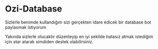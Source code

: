 # Ozi-Database
Sizlerle benimde kullandığım sizi gerçekten idare edicek bir database bot paylasmak istiyorum

Yakında sizlerle olucaktır düzenleyip en iyi sekilde hatasız atmak istediğim için star atarak simdiden destek olabilirsiniz.
